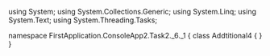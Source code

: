 ﻿using System;
using System.Collections.Generic;
using System.Linq;
using System.Text;
using System.Threading.Tasks;

namespace FirstApplication.ConsoleApp2.Task2._6._1
{
    class Addtitional4
    {
    }
}

